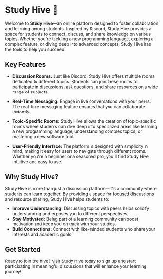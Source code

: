 # Study Hive 🐝

Welcome to **Study Hive**—an online platform designed to foster collaboration and learning among students. Inspired by Discord, Study Hive provides a space for students to connect, discuss, and share knowledge on various topics. Whether you're tackling a new programming language, exploring a complex feature, or diving deep into advanced concepts, Study Hive has the tools to help you succeed.

## Key Features

- **Discussion Rooms:** Just like Discord, Study Hive offers multiple rooms dedicated to different topics. Students can join these rooms to participate in discussions, ask questions, and share resources on a wide range of subjects.

- **Real-Time Messaging:** Engage in live conversations with your peers. The real-time messaging feature ensures that you can collaborate instantly.

- **Topic-Specific Rooms:** Study Hive allows the creation of topic-specific rooms where students can dive deep into specialized areas like learning a new programming language, understanding complex topics, or mastering a new software tool.

- **User-Friendly Interface:** The platform is designed with simplicity in mind, making it easy for users to navigate through different rooms. Whether you're a beginner or a seasoned pro, you'll find Study Hive intuitive and easy to use.

## Why Study Hive?

Study Hive is more than just a discussion platform—it's a community where students can learn together. By providing a space for focused discussions and resource sharing, Study Hive helps students to:

- **Improve Understanding:** Discussing topics with peers helps solidify understanding and exposes you to different perspectives.
- **Stay Motivated:** Being part of a learning community can boost motivation and keep you on track with your studies.
- **Build Connections:** Connect with like-minded students who share your interests and academic goals.

## Get Started

Ready to join the hive? [Visit Study Hive](http://www.study-hive.xyz) today to sign up and start participating in meaningful discussions that will enhance your learning journey!

